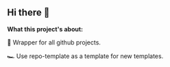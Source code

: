 ## Hi there 👋



**What this project's about:**

🛟 Wrapper for all github projects.

🏎️ Use repo-template as a template for new templates.
